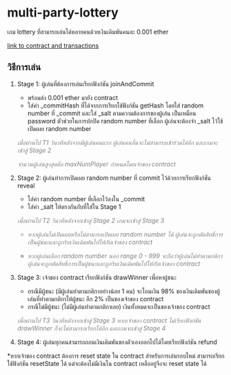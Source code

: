# multi-party-lottery
เกม lottery ที่สามารถเล่นได้หลายคนด้วยเงินเดิมพันคนละ 0.001 ether

[link to contract and transactions](https://sepolia.etherscan.io/address/0xb7bd661f6e80aebd892c5112e016de258698c5b6)



## วิธีการเล่น
1. Stage 1: ผู้เล่นที่ต้องการเล่นเรียกฟังก์ชัน joinAndCommit 
    - พร้อมส่ง 0.001 ether มายัง contract
    - ใส่ค่า _commitHash ที่ได้จากการเรียกใช้ฟังก์ชัน getHash โดยใส่ random number ที่ _commit และใส่ _salt ตามความต้องการของผู้เล่น เป็นเหมือน password ตัวช่วยในการปกปิด random number ที่เลือก ผู้เล่นจะต้องจำ _salt ไว้ใช้เปิดเผย random number
  
    <i style="color:gray">เมื่อผ่านไป T1 วินาทีหลังจากมีผู้เล่นคนแรก ผู้เล่นคนอื่นจะไม่สามารถเข้าร่วมได้อีก และเกมจะเข้าสู่ Stage 2</i> 
    
    <i style="color:gray">จำนวนผู้เล่นสูงสุดคือ maxNumPlayer กำหนดโดยเจ้าของ contract</i> 

2. Stage 2: ผู้เล่นทำการเปิดเผย random number ที่ commit ไว้ด้วยการเรียกฟังก์ชัน reveal
    - ใส่ค่า random number ที่เลือกไว้ลงใน _commit
    - ใส่ค่า _salt ให้ตรงกันกับที่ใส่ใน Stage 1

    <i style="color:gray">เมื่อผ่านไป T2 วินาทีหลังจากเข้าสู่ Stage 2 เกมจะเข้าสู่ Stage 3
    
    - หากผู้เล่นไม่เปิดเผยหรือไม่สามารถเปิดเผย random number ได้ ผู้เล่นจะถูกตัดสิทธิ์การเป็นผู้ชนะและถูกริบเงินเดิมพันไปให้กับเจ้าของ contract
    
    - หากผู้เล่นเลือก random number นอก range 0 - 999 จะถือว่าผู้เล่นไม่ทำตามกติกา ผู้เล่นจะถูกตัดสิทธิ์การเป็นผู้ชนะและถูกริบเงินเดิมพันไปให้กับเจ้าของ contract</i> 

3. Stage 3: เจ้าของ contract เรียกฟังก์ชัน drawWinner เพื่อหาผู้ชนะ
    - กรณีมีผู้ชนะ (มีผู้เล่นทำตามกติกาอย่างน้อย 1 คน) จะโอนเงิน 98% ของเงินเดิมพันของผู้เล่นที่ทำตามกติกาให้ผู้ชนะ อีก 2% เป็นของเจ้าของ contract
    - กรณีไม่มีผู้ชนะ (ไม่มีผู้เล่นทำตามกติกาเลย) เงินทั้งหมดจะเป็นของเจ้าของ contract

    <i style="color:gray">เมื่อผ่านไป T3 วินาทีหลังจากเข้าสู่ Stage 3 หากเจ้าของ contract ไม่เรียกฟังก์ชัน drawWinner ก็จะไม่สามารถเรียกได้อีก และเกมจะเข้าสู่ Stage 4 </i> 

4. Stage 4: ผู้เล่นทุกคนสามารถถอนเงินเดิมพันของตัวเองออกไปได้โดยเรียกฟังก์ชัน refund 

*หากเจ้าของ contract ต้องการ reset state ใน contract สำหรับการเล่นรอบใหม่ สามารถเรียกใช้ฟังก์ชัน resetState ได้ แต่จะต้องไม่มีเงินใน contract เหลืออยู่จึงจะ reset state ได้